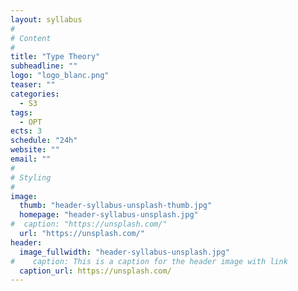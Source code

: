```yaml
---
layout: syllabus
#
# Content
#
title: "Type Theory"
subheadline: ""
logo: "logo_blanc.png"
teaser: ""
categories:
  - S3
tags:
  - OPT
ects: 3
schedule: "24h"
website: ""
email: ""
#
# Styling
#
image:
  thumb: "header-syllabus-unsplash-thumb.jpg"
  homepage: "header-syllabus-unsplash.jpg"
#  caption: "https://unsplash.com/"
  url: "https://unsplash.com/"
header:
  image_fullwidth: "header-syllabus-unsplash.jpg"
#    caption: This is a caption for the header image with link
  caption_url: https://unsplash.com/  
---
```

